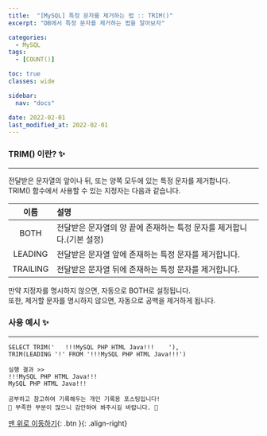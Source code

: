 ```yaml
---
title:  "[MySQL] 특정 문자를 제거하는 법 :: TRIM()"
excerpt: "DB에서 특정 문자를 제거하는 법을 알아보자"

categories:
  - MySQL
tags:
  - [COUNT()]

toc: true
classes: wide

sidebar:
  nav: "docs"

date: 2022-02-01
last_modified_at: 2022-02-01
---
```


### TRIM() 이란? ✨
---
전달받은 문자열의 앞이나 뒤, 또는 양쪽 모두에 있는 특정 문자를 제거합니다.<br>
TRIM() 함수에서 사용할 수 있는 지정자는 다음과 같습니다.<br>

|이름|설명|
|:----:|:----|
|BOTH|전달받은 문자열의 양 끝에 존재하는 특정 문자를 제거합니다.(기본 설정)|
|LEADING|전달받은 문자열 앞에 존재하는 특정 문자를 제거합니다.|
|TRAILING|전달받은 문자열 뒤에 존재하는 특정 문자를 제거합니다.|

만약 지정자를 명시하지 않으면, 자동으로 BOTH로 설정됩니다.<br>
또한, 제거할 문자를 명시하지 않으면, 자동으로 공백을 제거하게 됩니다.

### 사용 예시 ✨
---
```
SELECT TRIM('   !!!MySQL PHP HTML Java!!!    '), 
TRIM(LEADING '!' FROM '!!!MySQL PHP HTML Java!!!')

실행 결과 >>
!!!MySQL PHP HTML Java!!!
MySQL PHP HTML Java!!!
```

```
공부하고 참고하여 기록해두는 개인 기록용 포스팅입니다!
🤔 부족한 부분이 많으니 감안하여 봐주시길 바랍니다. 🤔
```

[맨 위로 이동하기](#){: .btn }{: .align-right}